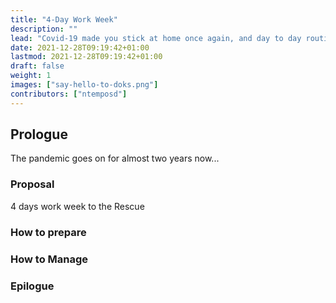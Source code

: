 ```yaml
---
title: "4-Day Work Week"
description: ""
lead: "Covid-19 made you stick at home once again, and day to day routine feels bulky. This is about time to try a 4-day workweek."
date: 2021-12-28T09:19:42+01:00
lastmod: 2021-12-28T09:19:42+01:00
draft: false
weight: 1
images: ["say-hello-to-doks.png"]
contributors: ["ntemposd"]
---
```


## Prologue
The pandemic goes on for almost two years now...

### Proposal
4 days work week to the Rescue

### How to prepare

### How to Manage

### Epilogue
